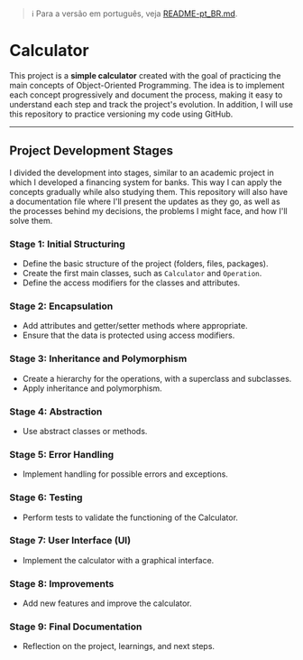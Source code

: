 > :information_source: Para a versão em português, veja [README-pt_BR.md](README-pt_BR.md).

# Calculator

This project is a **simple calculator** created with the goal of practicing the main concepts of Object-Oriented Programming. The idea is to implement each concept progressively and document the process, making it easy to understand each step and track the project's evolution. In addition, I will use this repository to practice versioning my code using GitHub.

---

## Project Development Stages

I divided the development into stages, similar to an academic project in which I developed a financing system for banks. This way I can apply the concepts gradually while also studying them. This repository will also have a documentation file where I'll present the updates as they go, as well as the processes behind my decisions, the problems I might face, and how I'll solve them.

### **Stage 1: Initial Structuring**
- Define the basic structure of the project (folders, files, packages).
- Create the first main classes, such as `Calculator` and `Operation`.
- Define the access modifiers for the classes and attributes.

### **Stage 2: Encapsulation**
- Add attributes and getter/setter methods where appropriate.
- Ensure that the data is protected using access modifiers.

### **Stage 3: Inheritance and Polymorphism**
- Create a hierarchy for the operations, with a superclass and subclasses.
- Apply inheritance and polymorphism.

### **Stage 4: Abstraction**
- Use abstract classes or methods.

### **Stage 5: Error Handling**
- Implement handling for possible errors and exceptions.

### **Stage 6: Testing**
- Perform tests to validate the functioning of the Calculator.

### **Stage 7: User Interface (UI)**
- Implement the calculator with a graphical interface.

### **Stage 8: Improvements**
- Add new features and improve the calculator.

### **Stage 9: Final Documentation**
- Reflection on the project, learnings, and next steps.
